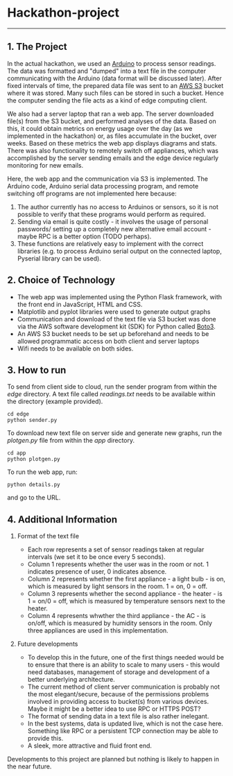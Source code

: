 # Hackathon-project
----

**1. The Project**
--
In the actual hackathon, we used an [Arduino](https://www.arduino.cc/) to process sensor readings. The data was formatted and "dumped" into a text file in the computer communicating with the Arduino (data format will be discussed later). After fixed intervals of time, the prepared data file was sent to an [AWS S3](https://aws.amazon.com/s3/) bucket where it was stored. Many such files can be stored in such a bucket. Hence the computer sending the file acts as a kind of edge computing client.

We also had a server laptop that ran a web app. The server downloaded file(s) from the S3 bucket, and performed analyses of the data. Based on this, it could obtain metrics on energy usage over the day (as we implemented in the hackathon) or, as files accumulate in the bucket, over weeks. Based on these metrics the web app displays diagrams and stats. There was also functionality to remotely switch off appliances, which was accomplished by the server sending emails and the edge device regularly monitoring for new emails.

Here, the web app and the communication via S3 is implemented. The Arduino code, Arduino serial data processing program, and remote switching off programs are not implemented here because:
  1. The author currently has no access to Arduinos or sensors, so it is not possible to verify that these programs would perform as required.
  2. Sending via email is quite costly - it involves the usage of personal passwords/ setting up a completely new alternative email account - maybe RPC is a better option (TODO perhaps).
  3. These functions are relatively easy to implement with the correct libraries (e.g. to process Arduino serial output on the connected laptop, Pyserial library can be used).
  
  
**2. Choice of Technology**
--
  - The web app was implemented using the Python Flask framework, with the front end in JavaScript, HTML and CSS.
  - Matplotlib and pyplot libraries were used to generate output graphs
  - Communication and download of the text file via S3 bucket was done via the AWS software development kit (SDK) for Python called [Boto3](https://github.com/boto/boto3).
  - An AWS S3 bucket needs to be set up beforehand and needs to be allowed programmatic access on both client and server laptops 
  - Wifi needs to be available on both sides.
  
  
**3. How to run**
--
  To send from client side to cloud, run the sender program from within the *edge* directory. A text file called *readings.txt* needs to be available within the directory (example provided).
  ```
  cd edge
  python sender.py
  ```
  
  To download new text file on server side and generate new graphs, run the *plotgen.py* file from within the *app* directory.
  ```
  cd app
  python plotgen.py
  ```
  
  To run the web app, run:
  ```
  python details.py
  ```
  and go to the URL.
  
  
  **4. Additional Information**
  --
   1. Format of the text file
      - Each row represents a set of sensor readings taken at regular intervals (we set it to be once every 5 seconds).
      - Column 1 represents whether the user was in the room or not. 1 indicates presence of user, 0 indicates absence.
      - Column 2 represents whether the first appliance - a light bulb - is on, which is measured by light sensors in the room. 1 = on, 0 = off.
      - Column 3 represents whether the second appliance - the heater - is 1 = on/0 = off, which is measured by temperature sensors next to the heater.
      - Column 4 represents whwther the third appliance - the AC - is on/off, which is measured by humidity sensors in the room.
     Only three appliances are used in this implementation.
     
   2. Future developments
      - To develop this in the future, one of the first things needed would be to ensure that there is an ability to scale to many users - this would need databases,                     management of storage and development of a better underlying architecture.
      - The current method of client server communication is probably not the most elegant/secure, because of the permissions problems involved in providing access to bucket(s)         from various devices. Maybe it might be a better idea to use RPC or HTTPS POST?
      - The format of sending data in a text file is also rather inelegant.
      - In the best systems, data is updated live, which is not the case here. Something like RPC or a persistent TCP connection may be able to provide this.
      - A sleek, more attractive and fluid front end.
      
   Developments to this project are planned but nothing is likely to happen in the near future.
    
  
